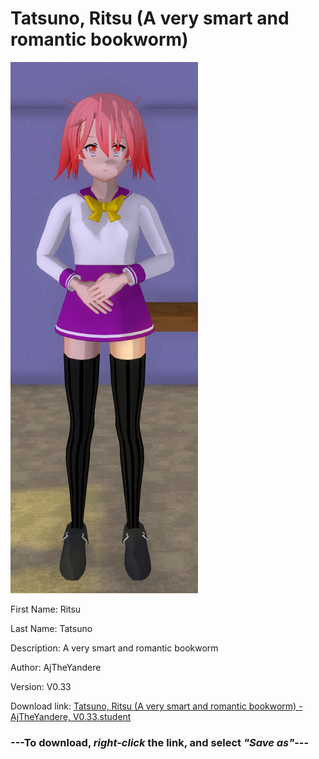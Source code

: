 # Tatsuno, Ritsu (A very smart and romantic bookworm)

<img src = "https://raw.githubusercontent.com/Arbiter1223/Daigaku-Gurashi-Custom-Students/master/Students/Files/Tatsuno%2C%20Ritsu%20(A%20very%20smart%20and%20romantic%20bookworm).png">

First Name: Ritsu

Last Name: Tatsuno

Description: A very smart and romantic bookworm

Author: AjTheYandere

Version: V0.33

Download link: <a href="https://raw.githubusercontent.com/Arbiter1223/Daigaku-Gurashi-Custom-Students/master/Students/Files/Tatsuno%2C%20Ritsu%20(A%20very%20smart%20and%20romantic%20bookworm)%20-%20AjTheYandere%2C%20V0.33.student">Tatsuno, Ritsu (A very smart and romantic bookworm) - AjTheYandere, V0.33.student</a>

### ---**To download, _right-click_ the link, and select _"Save as"_**---
